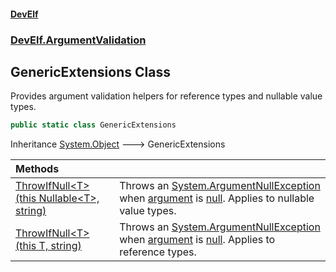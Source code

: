 #### [DevElf](README.md 'README')
### [DevElf\.ArgumentValidation](DevElf.ArgumentValidation.md 'DevElf\.ArgumentValidation')

## GenericExtensions Class

Provides argument validation helpers for reference types and nullable value types\.

```csharp
public static class GenericExtensions
```

Inheritance [System\.Object](https://learn.microsoft.com/en-us/dotnet/api/system.object 'System\.Object') &#129106; GenericExtensions

| Methods | |
| :--- | :--- |
| [ThrowIfNull&lt;T&gt;\(this Nullable&lt;T&gt;, string\)](GenericExtensions.ThrowIfNull.md#DevElf.ArgumentValidation.GenericExtensions.ThrowIfNull_T_(thisSystem.Nullable_T_,string) 'DevElf\.ArgumentValidation\.GenericExtensions\.ThrowIfNull\<T\>\(this System\.Nullable\<T\>, string\)') | Throws an [System\.ArgumentNullException](https://learn.microsoft.com/en-us/dotnet/api/system.argumentnullexception 'System\.ArgumentNullException') when [argument](GenericExtensions.md#DevElf.ArgumentValidation.GenericExtensions.ThrowIfNull_T_(thisSystem.Nullable_T_,string).argument 'DevElf\.ArgumentValidation\.GenericExtensions\.ThrowIfNull\<T\>\(this System\.Nullable\<T\>, string\)\.argument') is [null](https://docs.microsoft.com/en-us/dotnet/csharp/language-reference/keywords/null 'https://docs\.microsoft\.com/en\-us/dotnet/csharp/language\-reference/keywords/null')\. Applies to nullable value types\. |
| [ThrowIfNull&lt;T&gt;\(this T, string\)](GenericExtensions.ThrowIfNull.md#DevElf.ArgumentValidation.GenericExtensions.ThrowIfNull_T_(thisT,string) 'DevElf\.ArgumentValidation\.GenericExtensions\.ThrowIfNull\<T\>\(this T, string\)') | Throws an [System\.ArgumentNullException](https://learn.microsoft.com/en-us/dotnet/api/system.argumentnullexception 'System\.ArgumentNullException') when [argument](GenericExtensions.md#DevElf.ArgumentValidation.GenericExtensions.ThrowIfNull_T_(thisT,string).argument 'DevElf\.ArgumentValidation\.GenericExtensions\.ThrowIfNull\<T\>\(this T, string\)\.argument') is [null](https://docs.microsoft.com/en-us/dotnet/csharp/language-reference/keywords/null 'https://docs\.microsoft\.com/en\-us/dotnet/csharp/language\-reference/keywords/null')\. Applies to reference types\. |
